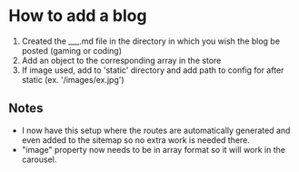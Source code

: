# How to add a blog

1. Created the \_\_\_.md file in the directory in which you wish the blog be posted (gaming or coding)
2. Add an object to the corresponding array in the store
3. If image used, add to 'static' directory and add path to config for after static (ex. '/images/ex.jpg')

## Notes
- I now have this setup where the routes are automatically generated and even added to the sitemap so no extra work is needed there.
- "image" property now needs to be in array format so it will work in the carousel.
